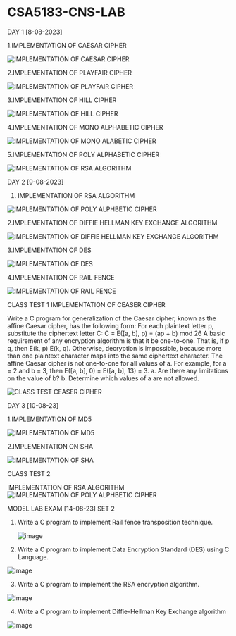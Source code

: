 # CSA5183-CNS-LAB

DAY 1 [8-08-2023]

1.IMPLEMENTATION OF CAESAR CIPHER

  ![IMPLEMENTATION OF CAESAR CIPHER](https://github.com/geethikageethika/CSA5183-CNS-LAB/assets/112924807/5ddd56df-4791-4416-981e-327f99ea1030)

2.IMPLEMENTATION OF PLAYFAIR CIPHER

  ![IMPLEMENTATION OF PLAYFAIR CIPHER](https://github.com/geethikageethika/CSA5183-CNS-LAB/assets/112924807/dfe14e37-206b-482d-b705-06d0587a3a75)

3.IMPLEMENTATION OF HILL CIPHER

  ![IMPLEMENTATION OF HILL CIPHER](https://github.com/geethikageethika/CSA5183-CNS-LAB/assets/112924807/d3158200-7840-4612-a735-363a6d0d89c1)

4.IMPLEMENTATION OF MONO ALPHABETIC CIPHER

  ![IMPLEMENTATION OF MONO ALABETIC CIPHER](https://github.com/geethikageethika/CSA5183-CNS-LAB/assets/112924807/3a7ab679-56bd-4d36-9f9d-d65764d2109b)


5.IMPLEMENTATION OF POLY ALPHABETIC CIPHER

  ![IMPLEMENTATION OF RSA ALGORITHM](https://github.com/geethikageethika/CSA5183-CNS-LAB/assets/112924807/131b22f9-9a8c-4ae0-8794-4561b1bd9981)




DAY 2 [9-08-2023]

1. IMPLEMENTATION OF RSA ALGORITHM

  ![IMPLEMENTATION OF POLY ALPHBETIC CIPHER](https://github.com/geethikageethika/CSA5183-CNS-LAB/assets/112924807/17275757-43cb-413d-a7fc-0e4bc64e72f4)

2.IMPLEMENTATION OF DIFFIE HELLMAN KEY EXCHANGE ALGORITHM

  ![IMPLEMENTATION OF DIFFIE HELLMAN KEY EXCHANGE ALGORITHM](https://github.com/geethikageethika/CSA5183-CNS-LAB/assets/112924807/82c03cb8-362b-4870-9ae1-d72259dc6174)

3.IMPLEMENTATION OF DES

  ![IMPLEMENTATION OF DES](https://github.com/geethikageethika/CSA5183-CNS-LAB/assets/112924807/ea3aaea1-f314-46cb-9d42-84dfba3aa65d)

4.IMPLEMENTATION OF RAIL FENCE

![IMPLEMENTATION OF RAIL FENCE](https://github.com/geethikageethika/CSA5183-CNS-LAB/assets/112924807/c9997f67-2aac-4a43-a670-5334114a9db5)


CLASS TEST 1
IMPLEMENTATION OF CEASER CIPHER


Write a C program for generalization of the Caesar cipher, known as the affine Caesar cipher, has the
following form: For each plaintext letter p, substitute the ciphertext letter C: C = E([a, b], p) = (ap + b) 
mod 26 A basic requirement of any encryption algorithm is that it be one-to-one. That is, if p q, then 
E(k, p) E(k, q). Otherwise, decryption is impossible, because more than one plaintext character maps into 
the same ciphertext character. The affine Caesar cipher is not one-to-one for all values of a. For example, 
for a = 2 and b = 3, then E([a, b], 0) = E([a, b], 13) = 3.
a. Are there any limitations on the value of b? 
b. Determine which values of a are not allowed.

![CLASS TEST CEASER CIPHER](https://github.com/geethikageethika/CSA5183-CNS-LAB/assets/112924807/a72efc58-b4ff-436d-ac2b-542279c7b8f6)


DAY 3 [10-08-23]

1.IMPLEMENTATION OF MD5

![IMPLEMENTATION OF MD5](https://github.com/geethikageethika/CSA5183-CNS-LAB/assets/112924807/f1849327-71fd-4da5-90de-b32907f5d7cb)

2.IMPLEMENTATION ON SHA

![IMPLEMENTATION OF SHA](https://github.com/geethikageethika/CSA5183-CNS-LAB/assets/112924807/1f8d4426-19e5-4065-b098-bf753ac5d626)

CLASS TEST 2

IMPLEMENTATION OF RSA ALGORITHM
  ![IMPLEMENTATION OF POLY ALPHBETIC CIPHER](https://github.com/geethikageethika/CSA5183-CNS-LAB/assets/112924807/17275757-43cb-413d-a7fc-0e4bc64e72f4)

  MODEL LAB EXAM [14-08-23]
SET 2

1. Write a C program to implement Rail fence transposition technique.

   ![image](https://github.com/geethikageethika/CSA5183-CNS-LAB/assets/112924807/c5db8ccd-447f-48fb-bca5-8ff23cf973ea)


2.  Write a C program to implement Data Encryption Standard (DES) using C Language.

   ![image](https://github.com/geethikageethika/CSA5183-CNS-LAB/assets/112924807/443caf8e-1c5b-44e2-b126-8267df668d50)


3.  Write a C program to implement the RSA encryption algorithm.

   ![image](https://github.com/geethikageethika/CSA5183-CNS-LAB/assets/112924807/98557595-86a3-4a9e-851f-c216de7542bb)


4.  Write a C program to implement Diffie-Hellman Key Exchange algorithm

   ![image](https://github.com/geethikageethika/CSA5183-CNS-LAB/assets/112924807/81e539dc-43a4-4c86-90b7-8f54113158b0)





